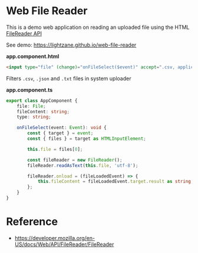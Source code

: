 # Web File Reader

This is a demo web application on reading an uploaded file using the HTML [FileReader API](https://developer.mozilla.org/en-US/docs/Web/API/FileReader/FileReader)

See demo: https://lightzane.github.io/web-file-reader

**app.component.html**

```html
<input type="file" (change)="onFileSelect($event)" accept=".csv, application/vnd.ms-excel, application/json, text/plain" />
```

Filters `.csv`, `.json` and `.txt` files in system uploader

**app.component.ts**

```ts
export class AppComponent {
    file: File;
    fileContent: string;
    type: string;

    onFileSelect(event: Event): void {
        const { target } = event;
        const { files } = target as HTMLInputElement;

        this.file = files[0];

        const fileReader = new FileReader();
        fileReader.readAsText(this.file, 'utf-8');

        fileReader.onload = (fileLoadedEvent) => {
            this.fileContent = fileLoadedEvent.target.result as string;
        };
    }
}
```

# Reference

-   https://developer.mozilla.org/en-US/docs/Web/API/FileReader/FileReader
